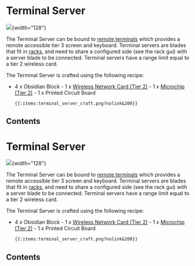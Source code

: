 # Terminal Server

![](/items/terminalserver.png){width="128"}

The Terminal Server can be bound to [remote terminals](/item/terminal)
which provides a remote accessible tier 3 screen and keyboard. Terminal
servers are blades that fit in [racks](/block/server_rack), and need to
share a configured side (see the rack gui) with a server blade to be
connected. Terminal servers have a range limit equal to a tier 2
wireless card.

The Terminal Server is crafted using the following recipe:

- 4 x Obsidian Block - 1 x [Wireless Network Card (Tier
2)](/item/wireless_network_card) - 1 x [Microchip (Tier
2)](/item/materials) - 1 x Printed Circuit Board

      {{:items:terminal_server_craft.png?nolink&200}}

## Contents

# Terminal Server

![](/items/terminalserver.png){width="128"}

The Terminal Server can be bound to [remote terminals](/item/terminal)
which provides a remote accessible tier 3 screen and keyboard. Terminal
servers are blades that fit in [racks](/block/server_rack), and need to
share a configured side (see the rack gui) with a server blade to be
connected. Terminal servers have a range limit equal to a tier 2
wireless card.

The Terminal Server is crafted using the following recipe:

- 4 x Obsidian Block - 1 x [Wireless Network Card (Tier
2)](/item/wireless_network_card) - 1 x [Microchip (Tier
2)](/item/materials) - 1 x Printed Circuit Board

      {{:items:terminal_server_craft.png?nolink&200}}

## Contents

